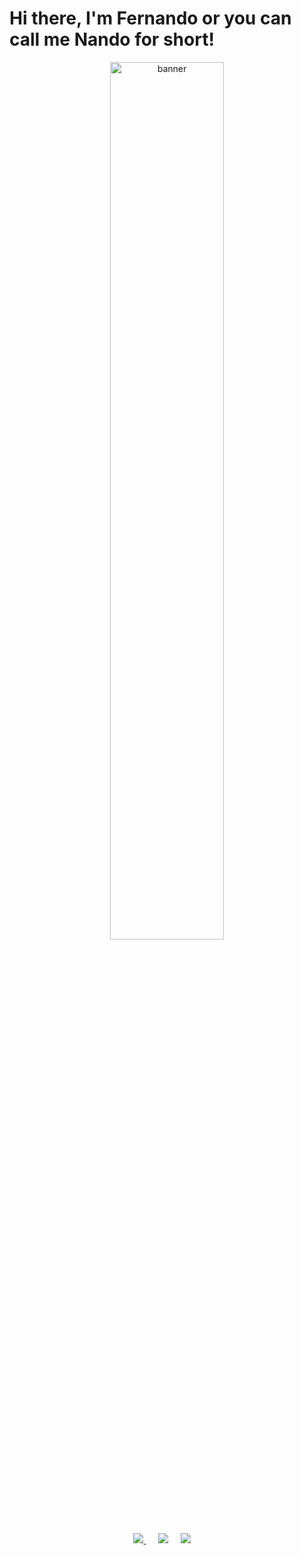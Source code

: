 # Hi there, I'm Fernando or you can call me Nando for short!
<p align='center'>
<img src="https://i.imgur.com/RiVPhNQ.jpg" alt="banner" width=60%> 
</p>

<p align='center'>
  <a href="https://fernandoport.dev"><img src="https://img.shields.io/badge/-Portfolio-lightgrey?style=for-the-badge&logo=appveyor"/> </a>&nbsp;&nbsp;&nbsp;&nbsp;
  <a href="https://www.linkedin.com/in/ngalvan00/"><img src="https://img.shields.io/badge/linkedin-%230077B5.svg?&style=for-the-badge&logo=linkedin&logoColor=white" /></a>&nbsp;&nbsp;&nbsp;&nbsp;
  <a href="mailto:n.brighter00@gmail.com?"><img src="https://img.shields.io/badge/gmail-%23D14836.svg?&style=for-the-badge&logo=gmail&logoColor=white" /></a>&nbsp;&nbsp;&nbsp;&nbsp;

</p>
